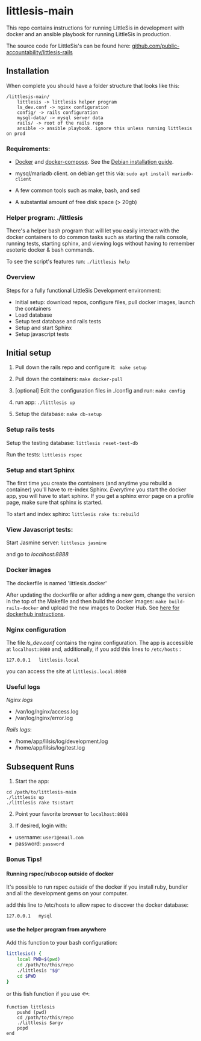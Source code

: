 # littlesis-main

This repo contains instructions for running LittleSis in development with docker and an ansible playbook for running LittleSis in production.

The source code for LittleSis's can be found here: [github.com/public-accountability/littlesis-rails](https://github.com/public-accountability/littlesis-rails)

## Installation

When complete you should have a folder structure that looks like this:

```
/littlesis-main/
	littlesis -> littlesis helper program
	ls_dev.conf -> nginx configuration
	config/ -> rails configuration
	mysql-data/ -> mysql server data
	rails/ -> root of the rails repo
	ansible -> ansible playbook. ignore this unless running littlesis on prod

```

### Requirements:

* [Docker](https://www.docker.com/community-edition) and [docker-compose](https://docs.docker.com/compose/install/). See the [Debian installation guide](https://docs.docker.com/install/linux/docker-ce/debian/).

* mysql/mariadb client. on debian get this via: ` sudo apt install mariadb-client `

* A few common tools such as make, bash, and sed

* A substantial amount of free disk space (> 20gb)

### Helper program: ./littlesis

There's a helper bash program that will let you easily interact with the docker containers to do common tasks such as starting the rails console, running tests, starting sphinx, and viewing logs without having to remember esoteric docker & bash commands.

To see the script's features run: ``` ./littlesis help ```

### Overview

Steps for a fully functional LittleSis Development environment:

* Initial setup: download repos, configure files, pull docker images, launch the containers
* Load database
* Setup test database and rails tests
* Setup and start Sphinx
* Setup javascript tests


## Initial setup

1) Pull down the rails repo and configure it: ``` make setup```

2) Pull down the containers: ``` make docker-pull ```

3) [optional] Edit the configuration files in ./config and run: ``` make config ```

4) run app: ` ./littlesis up `

5) Setup the database:  ` make db-setup `

### Setup rails tests

Setup the testing database: ` littlesis reset-test-db `

Run the tests: ` littlesis rspec `

### Setup and start Sphinx

The first time you create the containers (and anytime you rebuild a container) you'll have to re-index Sphinx. _Everytime_ you start the docker app, you will have to start sphinx. If you get a sphinx error page on a profile page, make sure that sphinx is started.

To start and index sphinx: ` littlesis rake ts:rebuild `

### View Javascript tests:

Start Jasmine server: ` littlesis jasmine `

and go to _localhost:8888_


### Docker images

The dockerfile is named 'littlesis.docker'

After updating the dockerfile or after adding a new gem, change the version in the top of the Makefile and then build the docker images: ` make build-rails-docker ` and upload the new images to Docker Hub. See [here for dockerhub instructions](https://docs.docker.com/engine/getstarted/step_six/).

### Nginx configuration

The file _ls_dev.conf_ contains the nginx configuration.
The app is accessible at ``` localhost:8080 ``` and, additionally, if you add this lines to  ``` /etc/hosts ``` :

```
127.0.0.1	littlesis.local
```

you can access the site at ``` littlesis.local:8080 ```

### Useful logs

*Nginx logs*
  - /var/log/nginx/access.log
  - /var/log/nginx/error.log

*Rails logs*:
   - /home/app/lilsis/log/development.log
   - /home/app/lilsis/log/test.log

## Subsequent Runs

1. Start the app:

```
cd /path/to/littlesis-main
./littlesis up
./littlesis rake ts:start
```

2. Point your favorite browser to `localhost:8008`

3. If desired, login with:

* username: `user1@email.com`
* password: `password`

### Bonus Tips!

#### Running rspec/rubocop outside of docker

It's possible to run rspec *outside* of the docker if you install ruby, bundler and all the development gems on your computer.

add this line to /etc/hosts to allow rspec to discover the docker database:

```
127.0.0.1	mysql
```

#### use the helper program from anywhere

Add this function to your bash configuration:

``` bash
littlesis() {
    local PWD=$(pwd)
    cd /path/to/this/repo
    ./littlesis "$@"
    cd $PWD
}
```

or this fish function if you use 🐟:

``` fish
function littlesis
	pushd (pwd)
	cd /path/to/this/repo
	./littlesis $argv
	popd
end
```
